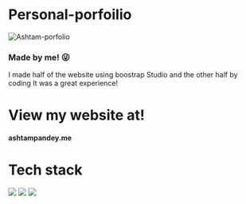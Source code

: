 # Personal-porfoilio
![Ashtam-porfolio](https://socialify.git.ci/Ashtamcode/Ashtam-porfolio/image?forks=1&issues=1&language=1&owner=1&stargazers=1&theme=Dark)
### Made by me! 😜
<p>
  I made half of the website using boostrap Studio and the other half by coding
  It was a great experience!
</p>

# View my website at!
#### ashtampandey.me

# Tech stack
<img src='https://img.shields.io/badge/HTML-239120?style=for-the-badge&logo=html5&logoColor=white' />
<img src='https://img.shields.io/badge/CSS-239120?&style=for-the-badge&logo=css3&logoColor=white' />
<img src='https://img.shields.io/badge/Bootstrap-563D7C?style=for-the-badge&logo=bootstrap&logoColor=white' />
 
